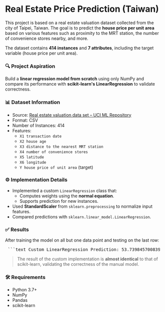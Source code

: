 # Real Estate Price Prediction (Taiwan)

This project is based on a real estate valuation dataset collected from the city of Taipei, Taiwan. The goal is to predict the **house price per unit area** based on various features such as proximity to the MRT station, the number of convenience stores nearby, and more.

The dataset contains **414 instances** and **7 attributes**, including the target variable (house price per unit area).

### 🔍 Project Aspiration

Build a **linear regression model from scratch** using only NumPy and compare its performance with **scikit-learn's LinearRegression** to validate correctness.

### 📊 Dataset Information

- Source: [Real estate valuation data set – UCI ML Repository](https://archive.ics.uci.edu/ml/datasets/Real+estate+valuation+data+set)
- Format: CSV
- Number of Instances: 414
- Features:
  - `X1 transaction date`
  - `X2 house age`
  - `X3 distance to the nearest MRT station`
  - `X4 number of convenience stores`
  - `X5 latitude`
  - `X6 longitude`
  - `Y house price of unit area` (target)

### ⚙️ Implementation Details

- Implemented a custom `LinearRegression` class that:
  - Computes weights using the **normal equation**.
  - Supports prediction for new instances.
- Used **StandardScaler** from `sklearn.preprocessing` to normalize input features.
- Compared predictions with `sklearn.linear_model.LinearRegression`.

### ✅ Results

After training the model on all but one data point and testing on the last row:

<pre> ```text Custom LinearRegression Prediction: 53.73984570083941 Scikit-learn LinearRegression Prediction: 53.739845700839425 Actual Price: 63.9 ``` </pre>

> The result of the custom implementation is **almost identical** to that of scikit-learn, validating the correctness of the manual model.

### 🛠️ Requirements

- Python 3.7+
- NumPy
- Pandas
- scikit-learn

